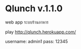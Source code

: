 # Qlunch v.1.1.0
web app ระบบร้านอาหาร

play http://qlunch.herokuapp.com/

username: admin1
pass: 12345
